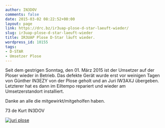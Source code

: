 ```yaml
---
author: IN3DOV
comments: false
date: 2015-03-02 08:22:52+00:00
layout: page
link: https://drc.bz/ir3uap-plose-d-star-laeuft-wieder/
slug: ir3uap-plose-d-star-laeuft-wieder
title: IR3UAP Plose D-Star läuft wieder.
wordpress_id: 10155
tags:
- D-STAR
- Umsetzer Plose
---
```


Seit dem gestrigen Sonntag, den 01. März 2015 ist der Umsetzer auf der Ploser wieder in Betrieb. Das defekte Gerät wurde erst vor weinigen Tagen von Günther IN3EZY von der Plose geholt und an Juri IW3AXJ übergeben. Letzterer hat es dann im Eiltempo repariert und wieder am Umsetzerstandort installiert.

Danke an alle die mitgewirkt/mitgeholfen haben.

73 de Kurt IN3DOV

[![juri plose](https://drc.bz/wp-content/uploads/2015/03/juri-plose-768x1024.jpg)](https://drc.bz/wp-content/uploads/2015/03/juri-plose.jpg)
